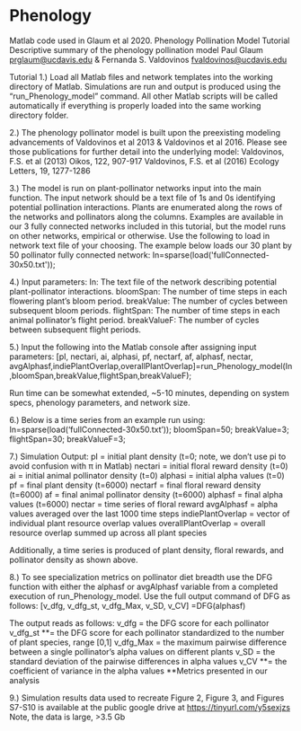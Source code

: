 # Phenology
Matlab code used in Glaum et al 2020.
Phenology Pollination Model Tutorial
Descriptive summary of the phenology pollination model
Paul Glaum prglaum@ucdavis.edu & Fernanda S. Valdovinos fvaldovinos@ucdavis.edu 

Tutorial
1.) Load all Matlab files and network templates into the working directory of Matlab. 
Simulations are run and output is produced using the “run_Phenology_model” command. All other Matlab scripts will be called automatically if everything is properly loaded into the same working directory folder. 

2.) The phenology pollinator model is built upon the preexisting modeling advancements of Valdovinos et al 2013 & Valdovinos et al 2016. Please see those publications for further detail into the underlying model:
	Valdovinos, F.S. et al (2013) Oikos, 122, 907-917
	Valdovinos, F.S. et al (2016) Ecology Letters, 19, 1277-1286

3.) The model is run on plant-pollinator networks input into the main function. The input network should be a text file of 1s and 0s identifying potential pollination interactions. Plants are enumerated along the rows of the networks and pollinators along the columns. Examples are available in our 3 fully connected networks included in this tutorial, but the model runs on other networks, empirical or otherwise. Use the following to load in network text file of your choosing. The example below loads our 30 plant by 50 pollinator fully connected network:
In=sparse(load('fullConnected-30x50.txt'));

4.) 
Input parameters:
In: The text file of the network describing potential plant-pollinator interactions. 
bloomSpan: The number of time steps in each flowering plant’s bloom period. 
breakValue: The number of cycles between subsequent bloom periods. 
flightSpan: The number of time steps in each animal pollinator’s flight period. 
breakValueF: The number of cycles between subsequent flight periods. 

5.) Input the following into the Matlab console after assigning input parameters:
[pI, nectari, ai, alphasi, pf, nectarf, af, alphasf, nectar, avgAlphasf,indiePlantOverlap,overallPlantOverlap]=run_Phenology_model(In,bloomSpan,breakValue,flightSpan,breakValueF); 

Run time can be somewhat extended, ~5-10 minutes, depending on system specs, phenology parameters, and network size. 

6.) Below is a time series from an example run using:
In=sparse(load(‘fullConnected-30x50.txt’));
bloomSpan=50; breakValue=3; flightSpan=30; breakValueF=3; 
 


7.) 
Simulation Output:
pI = initial plant density (t=0; note, we don’t use pi to avoid confusion with π in Matlab)
nectari = initial floral reward density (t=0)
ai = initial animal pollinator density (t=0)
alphasi = initial alpha values (t=0)
pf = final plant density (t=6000)
nectarf = final floral reward density (t=6000)
af = final animal pollinator density (t=6000)
alphasf = final alpha values (t=6000)
nectar = time series of floral reward
avgAlphasf = alpha values averaged over the last 1000 time steps
indiePlantOverlap = vector of individual plant resource overlap values
overallPlantOverlap = overall resource overlap summed up across all plant species 

Additionally, a time series is produced of plant density, floral rewards, and pollinator density as shown above. 




8.) To see specialization metrics on pollinator diet breadth use the DFG function with either the alphasf or avgAlphasf variable from a completed execution of run_Phenology_model. Use the full output command of DFG as follows:
[v_dfg, v_dfg_st, v_dfg_Max, v_SD, v_CV] =DFG(alphasf)

The output reads as follows:
v_dfg = the DFG score for each pollinator 
v_dfg_st **= the DFG score for each pollinator standardized to the number of plant species, range [0,1]
v_dfg_Max = the maximum pairwise difference between a single pollinator’s alpha values on different 
plants
v_SD = the standard deviation of the pairwise differences in alpha values
v_CV **= the coefficient of variance in the alpha values
**Metrics presented in our analysis

9.) Simulation results data used to recreate Figure 2, Figure 3, and Figures S7-S10 is available at the public google drive at https://tinyurl.com/y5sexjzs 
Note, the data is large, >3.5 Gb
